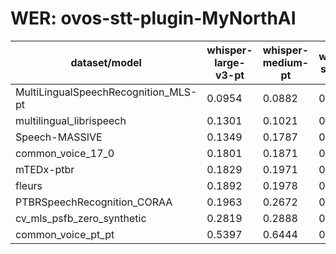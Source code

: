 
# WER: ovos-stt-plugin-MyNorthAI
|dataset/model|whisper-large-v3-pt|whisper-medium-pt|whisper-small-pt|
|-|-|-|-|
| MultiLingualSpeechRecognition_MLS-pt | 0.0954 | 0.0882 | 0.1281 |
| multilingual_librispeech | 0.1301 | 0.1021 | 0.1379 |
| Speech-MASSIVE | 0.1349 | 0.1787 | 0.2253 |
| common_voice_17_0 | 0.1801 | 0.1871 | 0.3112 |
| mTEDx-ptbr | 0.1829 | 0.1971 | 0.2753 |
| fleurs | 0.1892 | 0.1978 | 0.1513 |
| PTBRSpeechRecognition_CORAA | 0.1963 | 0.2672 | 0.3149 |
| cv_mls_psfb_zero_synthetic | 0.2819 | 0.2888 | 0.3159 |
| common_voice_pt_pt | 0.5397 | 0.6444 | 0.9177 |